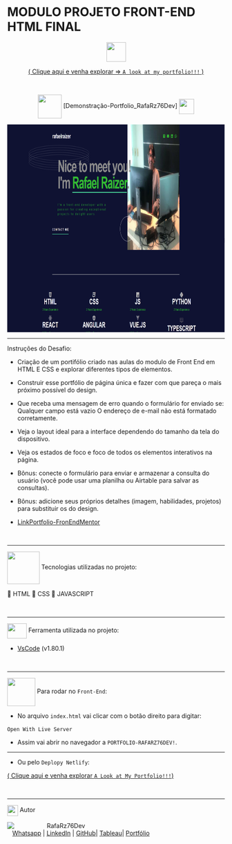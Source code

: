 # MODULO PROJETO FRONT-END HTML FINAL

 <div align="center">
<img src="https://media.giphy.com/media/9TFBxN300KpCUI6sBD/giphy.gif" align="center" height="45" width="45"> 

[ ( Clique aqui e venha explorar => ```A look at my portfolio!!!``` ) ](https://portfoliotech-rafarz76dev.vercel.app/ )

<br>

<div align="center">
  
<img src= "https://media.giphy.com/media/3zSF3Gnr7cxMbi6WoP/giphy.gif" align="center" height="55" width="55"> [Demonstração-Portfolio_RafaRz76Dev] <img src= "https://media.giphy.com/media/E5DzZsofmgxc9wjbhX/giphy.gif" align="center" height="35" width="35">

<img height="480em" src= "assets/images/demonstracao-portfolio.png"  align="center"> 


***
<div align="left">  

Instruções do Desafio:

- Criação de um portifólio criado nas aulas do modulo de Front End em HTML E CSS e explorar diferentes tipos de elementos.
- Construir esse portfólio de página única e fazer com que pareça o mais próximo possível do design.
- Que receba uma mensagem de erro quando o formulário for enviado se: Qualquer campo está vazio O endereço de e-mail não está formatado corretamente.
- Veja o layout ideal para a interface dependendo do tamanho da tela do dispositivo.
- Veja os estados de foco e foco de todos os elementos interativos na página.
- Bônus: conecte o formulário para enviar e armazenar a consulta do usuário (você pode usar uma planilha ou Airtable para salvar as consultas).
- Bônus: adicione seus próprios detalhes (imagem, habilidades, projetos) para substituir os do design.

- [LinkPortfolio-FronEndMentor](https://www.frontendmentor.io/challenges/singlepage-developer-portfolio-bBVj2ZPi-x)

<div align="left">

<br>

***

<img src="https://media.giphy.com/media/iT138SodaACo9LImgi/giphy.gif" align="center" height="75" width="75"> Tecnologias utilizadas no projeto:

🎯 HTML
🎯 CSS 
🎯 JAVASCRIPT

<br>

***

<img src="https://media.giphy.com/media/SS8CV2rQdlYNLtBCiF/giphy.gif" align="center" height="35" width="45">  Ferramenta utilizada no projeto:

- [VsCode](https://code.visualstudio.com/download) (v1.80.1)

<br>

***

<img src="https://media.giphy.com/media/u2pmTWUi0MXjyrMaVj/giphy.gif" align="center" height="65" width="65"> Para rodar no `Front-End`:
- No arquivo `index.html` vai clicar com o botão direito para digitar:
```
Open With Live Server
```
- Assim vai abrir no navegador a `PORTFOLIO-RAFARZ76DEV!`.

***

- Ou pelo `Deplopy Netlify`:
  
[ ( Clique aqui e venha explorar ```A Look at My Portfolio!!!```) ](https://portfoliotech-rafarz76dev.vercel.app/)
    
<br>

***
<img src="https://media.giphy.com/media/ImmvDZ2c9xPR8gDvHV/giphy.gif" align="center" height="25" width="25"> Autor

<p>
    <img align=left margin=10 width=80 src="https://avatars.githubusercontent.com/u/87991807?v=4"/>
    <p>&nbsp&nbsp&nbspRafaRz76Dev<br>
    &nbsp&nbsp&nbsp<a href="https://api.whatsapp.com/send/?phone=47999327137">Whatsapp</a>&nbsp;|&nbsp;<a href="https://www.linkedin.com/in/rafael-raizer//">LinkedIn</a>&nbsp;|&nbsp;<a href="https://github.com/RafaRz76Dev">GitHub</a>|&nbsp;<a href="https://public.tableau.com/app/profile/rafael.raizer">Tableau</a>|&nbsp;<a href="https://portifolio-rafarz76dev.netlify.app/">Portfólio</a>&nbsp;</p>
</p>


